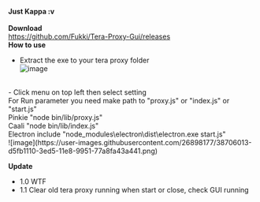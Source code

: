 **Just Kappa :v**<br/>
<br/>
**Download**<br/>
https://github.com/Fukki/Tera-Proxy-Gui/releases
<br/>
**How to use**<br/>
- Extract the exe to your tera proxy folder<br/>
![image](https://user-images.githubusercontent.com/26898177/38705909-754d8e74-3ed5-11e8-9f2d-0412c98be921.png)
<br/>
- Click menu on top left then select setting<br/>
For Run parameter you need make path to "proxy.js" or "index.js" or "start.js"<br/>
Pinkie "node bin/lib/proxy.js"<br/>
Caali "node bin/lib/index.js"<br/>
Electron include "node_modules\electron\dist\electron.exe start.js"<br/>
![image](https://user-images.githubusercontent.com/26898177/38706013-d5fb1110-3ed5-11e8-9951-77a8fa43a441.png)


**Update**
- 1.0 WTF<br/>
- 1.1 Clear old tera proxy running when start or close, check GUI running<br/>
